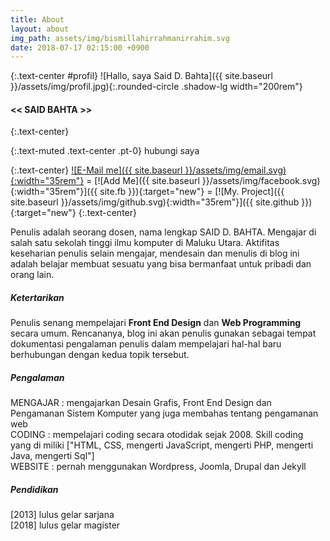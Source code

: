 ```yaml
---
title: About
layout: about
img_path: assets/img/bismillahirrahmanirrahim.svg
date: 2018-07-17 02:15:00 +0900
---
```

{:.text-center #profil}
![Hallo, saya Said D. Bahta]({{ site.baseurl }}/assets/img/profil.jpg){:.rounded-circle .shadow-lg width="200rem"}
#### << SAID BAHTA >> <br>
{:.text-center}

{:.text-muted .text-center .pt-0}
hubungi saya

{:.text-center}
[![E-Mail me]({{ site.baseurl }}/assets/img/email.svg){:width="35rem"}](mailto:{{site.email}}) = 
[![Add Me]({{ site.baseurl }}/assets/img/facebook.svg){:width="35rem"}]({{ site.fb }}){:target="new"} =
[![My. Project]({{ site.baseurl }}/assets/img/github.svg){:width="35rem"}]({{ site.github }}){:target="new"}
{:.text-center}


Penulis adalah seorang dosen, nama lengkap SAID D. BAHTA. Mengajar di salah satu sekolah tinggi ilmu komputer di Maluku Utara. Aktifitas keseharian penulis selain mengajar, mendesain dan menulis di blog ini adalah belajar membuat sesuatu yang bisa bermanfaat untuk pribadi dan orang lain.

##### Ketertarikan
Penulis senang mempelajari __Front End Design__ dan __Web Programming__ secara umum. Rencananya, blog ini akan penulis gunakan sebagai tempat dokumentasi pengalaman penulis dalam mempelajari hal-hal baru berhubungan dengan kedua topik tersebut.

##### Pengalaman
MENGAJAR : mengajarkan Desain Grafis, Front End Design dan Pengamanan Sistem Komputer yang juga membahas tentang pengamanan web <br>
CODING : mempelajari coding secara otodidak sejak 2008. Skill coding yang di miliki ["HTML, CSS, mengerti JavaScript, mengerti PHP, mengerti Java, mengerti Sql"]<br>
WEBSITE : pernah menggunakan Wordpress, Joomla, Drupal dan Jekyll

##### Pendidikan 
[2013] lulus gelar sarjana<br>
[2018] lulus gelar magister 